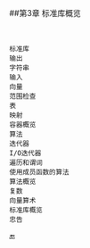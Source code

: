 ##第3章 标准库概览

&emsp;&emsp;

    标准库
    输出
    字符串
    输入
    向量
    范围检查
    表
    映射
    容器概览
    算法
    迭代器
    I/O迭代器
    遍历和谓词
    使用成员函数的算法
    算法概览
    复数
    向量算术
    标准库概览
    忠告
    
    
🔚
    